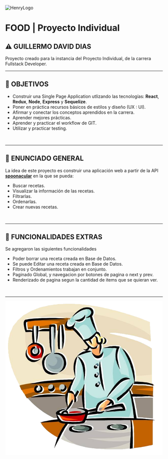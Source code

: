 ![HenryLogo](https://d31uz8lwfmyn8g.cloudfront.net/Assets/logo-henry-white-lg.png)

# **FOOD** | Proyecto Individual


## **⚠️ GUILLERMO DAVID DIAS**

Proyecto creado para la instancia del Proyecto Individual, de la carrera Fullstack Developer.

---

## **📌 OBJETIVOS**

-  Construir una Single Page Application utlizando las tecnologías: **React**, **Redux**, **Node**, **Express** y **Sequelize**.
-  Poner en práctica recursos básicos de estilos y diseño (UX : UI).
-  Afirmar y conectar los conceptos aprendidos en la carrera.
-  Aprender mejores prácticas.
-  Aprender y practicar el workflow de GIT.
-  Utilizar y practicar testing.

<br />

---

## **📖 ENUNCIADO GENERAL**

La idea de este proyecto es construir una aplicación web a partir de la API [**spoonacular**](https://spoonacular.com/food-api) en la que se pueda:

-  Buscar recetas.
-  Visualizar la información de las recetas.
-  Filtrarlas.
-  Ordenarlas.
-  Crear nuevas recetas.

<br />

---
## **📖 FUNCIONALIDADES EXTRAS**

Se agregaron las siguientes funcionalidades

-  Poder borrar una receta creada en Base de Datos.
-  Se puede Editar una receta creada en Base de Datos.
-  Filtros y Ordenamientos trabajan en conjunto.
-  Paginado Global, y navegacion por botones de pagina o next y prev.
-  Renderizado de pagina segun la cantidad de items que se quieran ver.

<br />

---

<div align="center">
<img src="./cooking.png" alt="" />
</div>
